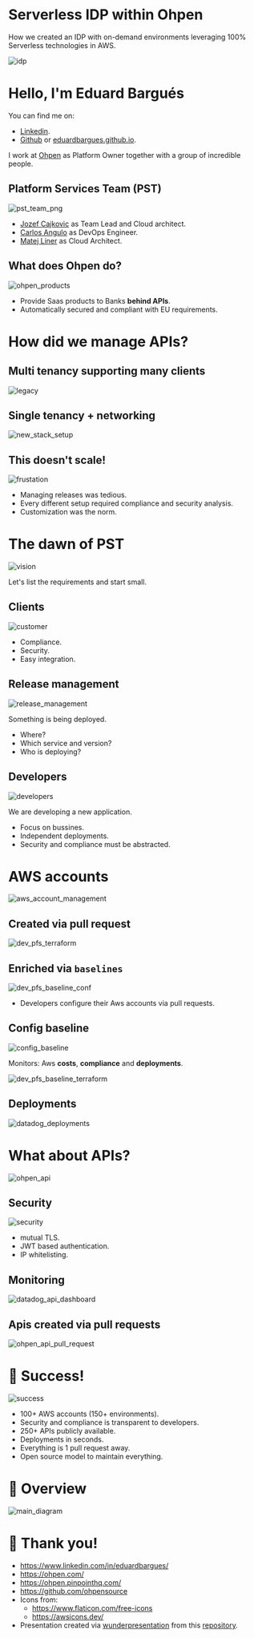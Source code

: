 # Serverless IDP within Ohpen

How we created an IDP with on-demand environments leveraging 100% Serverless technologies in AWS.

![idp](https://raw.githubusercontent.com/EduardBargues/bcn_sls_meet_up_ohpen_api/main/images/idp.png)

# Hello, I'm Eduard Bargués

You can find me on:

- [Linkedin](https://www.linkedin.com/in/eduardbargues/).
- [Github](https://github.com/eduardbargues/) or [eduardbargues.github.io](https://eduardbargues.github.io/).

I work at [Ohpen](https://ohpen.com) as Platform Owner together with a group of incredible people.

## Platform Services Team (PST)

![pst_team_png](https://raw.githubusercontent.com/EduardBargues/bcn_sls_meet_up_ohpen_api/main/images/jozef_carlos_matej.png)

- [Jozef Cajkovic](https://www.linkedin.com/in/jozef-%C4%8Dajkovi%C4%8D-3389b644/) as Team Lead and Cloud architect.
- [Carlos Angulo](https://www.linkedin.com/in/angulomascarell/) as DevOps Engineer.
- [Matej Liner](https://www.linkedin.com/in/matej-l%C3%ADner-8b283364/) as Cloud Architect.

## What does Ohpen do?

![ohpen_products](https://raw.githubusercontent.com/EduardBargues/bcn_sls_meet_up_ohpen_api/main/images/ohpen_products.png)

- Provide Saas products to Banks **behind APIs**.
- Automatically secured and compliant with EU requirements.

# How did we manage APIs?

## Multi tenancy supporting many clients

![legacy](https://raw.githubusercontent.com/EduardBargues/bcn_sls_meet_up_ohpen_api/main/images/legacy.png)

## Single tenancy + networking

![new_stack_setup](https://raw.githubusercontent.com/EduardBargues/bcn_sls_meet_up_ohpen_api/main/images/new_stack_setup.png)

## This doesn't scale!

![frustation](https://miro.medium.com/max/749/1*BpSFW3UX4JXaBUyasPcx7w.jpeg)

- Managing releases was tedious.
- Every different setup required compliance and security analysis.
- Customization was the norm.

# The dawn of PST

![vision](https://fundhemi.org/wp-content/uploads/2019/03/vision.jpg)

Let's list the requirements and start small.

## Clients

![customer](https://raw.githubusercontent.com/EduardBargues/bcn_sls_meet_up_ohpen_api/main/images/customer.png)

- Compliance.
- Security.
- Easy integration.

## Release management

![release_management](https://raw.githubusercontent.com/EduardBargues/bcn_sls_meet_up_ohpen_api/main/images/release_management.png)

Something is being deployed.

- Where?
- Which service and version?
- Who is deploying?

## Developers

![developers](https://raw.githubusercontent.com/EduardBargues/bcn_sls_meet_up_ohpen_api/main/images/developers.jpg)

We are developing a new application.

- Focus on bussines.
- Independent deployments.
- Security and compliance must be abstracted.

# AWS accounts

![aws_account_management](https://raw.githubusercontent.com/EduardBargues/bcn_sls_meet_up_ohpen_api/main/images/aws_account_management.png)

## Created via pull request

![dev_pfs_terraform](https://raw.githubusercontent.com/EduardBargues/bcn_sls_meet_up_ohpen_api/main/images/dev_pfs_terraform.png)

## Enriched via `baselines`

![dev_pfs_baseline_conf](https://raw.githubusercontent.com/EduardBargues/bcn_sls_meet_up_ohpen_api/main/images/dev_pfs_baseline_conf.png)

- Developers configure their Aws accounts via pull requests.

## Config baseline

![config_baseline](https://raw.githubusercontent.com/EduardBargues/bcn_sls_meet_up_ohpen_api/main/images/config_baseline.png)

Monitors: Aws **costs**, **compliance** and **deployments**.

![dev_pfs_baseline_terraform](https://raw.githubusercontent.com/EduardBargues/bcn_sls_meet_up_ohpen_api/main/images/dev_pfs_baseline_terraform.png)

## Deployments

![datadog_deployments](https://raw.githubusercontent.com/EduardBargues/bcn_sls_meet_up_ohpen_api/main/images/datadog_deployments.png)

# What about APIs?

![ohpen_api](https://raw.githubusercontent.com/EduardBargues/bcn_sls_meet_up_ohpen_api/main/images/ohpen_api.png)

## Security

![security](https://raw.githubusercontent.com/EduardBargues/bcn_sls_meet_up_ohpen_api/main/images/security.jpeg)

- mutual TLS.
- JWT based authentication.
- IP whitelisting.

## Monitoring

![datadog_api_dashboard](https://raw.githubusercontent.com/EduardBargues/bcn_sls_meet_up_ohpen_api/main/images/datadog_api_dashboard.png)

## Apis created via pull requests

![ohpen_api_pull_request](https://raw.githubusercontent.com/EduardBargues/bcn_sls_meet_up_ohpen_api/main/images/ohpen_api_pull_request.png)

# 👏 Success!

![success](https://raw.githubusercontent.com/EduardBargues/bcn_sls_meet_up_ohpen_api/main/images/success.jpeg)

- 100+ AWS accounts (150+ environments).
- Security and compliance is transparent to developers.
- 250+ APIs publicly available.
- Deployments in seconds.
- Everything is 1 pull request away.
- Open source model to maintain everything.

# 👀 Overview

![main_diagram](https://raw.githubusercontent.com/EduardBargues/bcn_sls_meet_up_ohpen_api/main/images/main_diagram.png)

# 🤗 Thank you!

- https://www.linkedin.com/in/eduardbargues/
- https://ohpen.com/
- https://ohpen.pinpointhq.com/
- https://github.com/ohpensource
- Icons from:
  - https://www.flaticon.com/free-icons
  - https://awsicons.dev/
- Presentation created via [wunderpresentation](https://wunderpresentation.com/create/markdown/) from this [repository](https://github.com/EduardBargues/bcn_sls_meet_up_ohpen_api).

